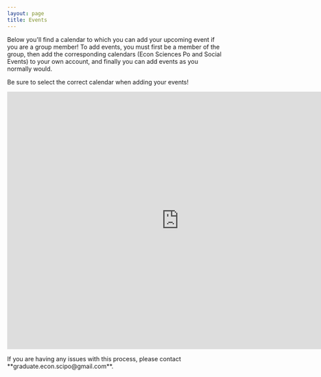 ```yaml
---
layout: page
title: Events
---
```


Below you'll find a calendar to which you can add your upcoming event if you are a group member! To add events, you must first be a member of the group, then add the corresponding calendars (Econ Sciences Po and Social Events) to your own account, and finally you can add events as you normally would.

Be sure to select the correct calendar when adding your events!

<div class="calendar-container">
    <iframe src="https://calendar.google.com/calendar/embed?height=600&amp;wkst=1&amp;bgcolor=%23FFFFFF&amp;src=graduate.econ.scipo%40gmail.com&amp;color=%231B887A&amp;src=c8mr46mnnh0blien8cmlg4nt8k%40group.calendar.google.com&amp;color=%232952A3&amp;ctz=Europe%2FParis" style="border-width:0" width="800" height="600" frameborder="0" scrolling="no"></iframe>
</div>
<p></p>
If you are having any issues with this process, please contact **graduate.econ.scipo@gmail.com**.
